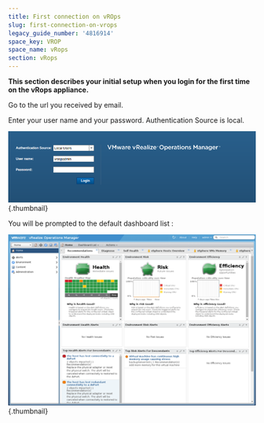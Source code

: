 ```yaml
---
title: First connection on vROps
slug: first-connection-on-vrops
legacy_guide_number: '4816914'
space_key: VROP
space_name: vRops
section: vRops
---
```






**This section describes your initial setup when you login for the first time on the vRops appliance.**

Go to the url you received by email.

Enter your user name and your password. Authentication Source is local.

![](images/welcome.png){.thumbnail}

You will be prompted to the default dashboard list :

![](images/homePage.png){.thumbnail}


